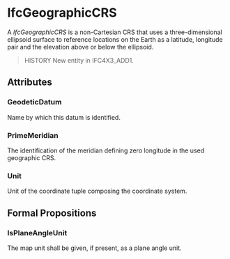# IfcGeographicCRS

A _IfcGeographicCRS_ is a non-Cartesian CRS that uses a three-dimensional ellipsoid surface to reference locations on the Earth as a latitude, longitude pair and the elevation above or below the ellipsoid.

> HISTORY New entity in IFC4X3_ADD1.

## Attributes

### GeodeticDatum

Name by which this datum is identified.

### PrimeMeridian

The identification of the meridian defining zero longitude in the used geographic CRS.

### Unit

Unit of the coordinate tuple composing the coordinate system.

## Formal Propositions

### IsPlaneAngleUnit

The map unit shall be given, if present, as a plane angle unit.
